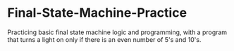 # Final-State-Machine-Practice
Practicing basic final state machine logic and programming, with a program that turns a light on only if there is an even number of 5's and 10's.
